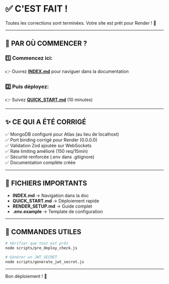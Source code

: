 # ✅ C'EST FAIT !

Toutes les corrections sont terminées. Votre site est prêt pour Render ! 🎉

---

## 📖 PAR OÙ COMMENCER ?

### 1️⃣ Commencez ici:
👉 Ouvrez **[INDEX.md](./INDEX.md)** pour naviguer dans la documentation

### 2️⃣ Puis déployez:
👉 Suivez **[QUICK_START.md](./QUICK_START.md)** (10 minutes)

---

## ✨ CE QUI A ÉTÉ CORRIGÉ

✅ MongoDB configuré pour Atlas (au lieu de localhost)  
✅ Port binding corrigé pour Render (0.0.0.0)  
✅ Validation Zod ajoutée sur WebSockets  
✅ Rate limiting amélioré (150 req/15min)  
✅ Sécurité renforcée (.env dans .gitignore)  
✅ Documentation complète créée  

---

## 📁 FICHIERS IMPORTANTS

- **INDEX.md** → Navigation dans la doc
- **QUICK_START.md** → Déploiement rapide
- **RENDER_SETUP.md** → Guide complet
- **.env.example** → Template de configuration

---

## 🚀 COMMANDES UTILES

```bash
# Vérifier que tout est prêt
node scripts/pre_deploy_check.js

# Générer un JWT_SECRET
node scripts/generate_jwt_secret.js
```

---

Bon déploiement ! 🎊
